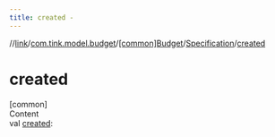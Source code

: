 ```yaml
---
title: created -
---
```

//[link](../../../index.md)/[com.tink.model.budget](../../index.md)/[[common]Budget](../index.md)/[Specification](index.md)/[created](created.md)



# created  
[common]  
Content  
val [created](created.md): <ERROR CLASS>  



